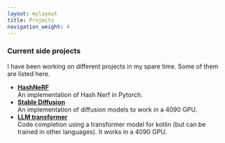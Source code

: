 ```yaml
---
layout: mylayout
title: Projects
navigation_weight: 4
---
```


### Current side projects

I have been working on different projects in my spare time. Some of them are listed here.

- **[HashNeRF](https://github.com/jorgemf/NeRF)**  
  An implementation of Hash Nerf in Pytorch.
- **[Stable Diffusion](https://github.com/jorgemf/stable-diffusion)**  
  An implementation of diffusion models to work in a 4090 GPU.
- **[LLM transformer](https://github.com/jorgemf/LLM-transformer)**  
  Code completion using a transformer model for kotlin (but can be trained in other languages). It works in a 4090 GPU.